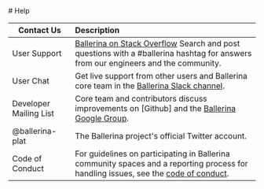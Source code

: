 <link rel="stylesheet" href="/css/help-page.css"></link>
# Help

| Contact Us | Description |
| ------------- | :------------- |
| User Support | [Ballerina on Stack Overflow]() Search and post questions with a #ballerina hashtag for answers from our engineers and the community. |
| User Chat | Get live support from other users and Ballerina core team in the [Ballerina Slack channel](https://ballerina-platform.slack.com/). |
| Developer Mailing List | Core team and contributors discuss improvements on [Github] and the [Ballerina Google Group](https://groups.google.com/forum/#!forum/ballerina-dev). |
| @ballerina-plat | The Ballerina project's official Twitter account. |
| Code of Conduct | For guidelines on participating in Ballerina community spaces and a reporting process for handling issues, see the [code of conduct](https://github.com/ballerina-lang/ballerina/blob/master/CODE_OF_CONDUCT). |
